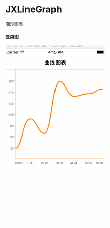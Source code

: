 # JXLineGraph
潮汐图表

#### 效果图
![image](https://github.com/HJXIcon/JXLineGraph/blob/master/JXLineGraph/JXLineGraph/Images/JXLinGraphView.gif)
